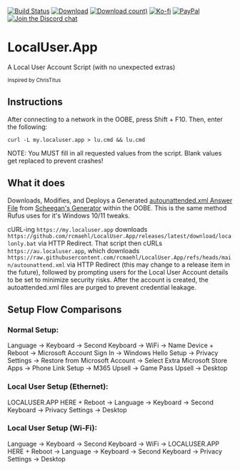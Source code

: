 [![Build Status](https://img.shields.io/github/actions/workflow/status/rcmaehl/WhyNotWin11/wnw11.yml?branch=main)](https://github.com/rcmaehl/WhyNotWin11/actions?query=workflow%3AWNW11)
[![Download](https://img.shields.io/github/v/release/rcmaehl/localuser.app)](https://github.com/rcmaehl/LocalUser.App/releases/latest/)
[![Download count)](https://img.shields.io/github/downloads/rcmaehl/localuser.app/total?label=Downloads)](https://github.com/rcmaehl/LocalUser.App/releases/latest/)
[![Ko-fi](https://img.shields.io/badge/Support%20me%20on-Ko--fi-FF5E5B.svg?logo=ko-fi)](https://ko-fi.com/rcmaehl)
[![PayPal](https://img.shields.io/badge/Donate%20on-PayPal-00457C.svg?logo=paypal)](https://www.paypal.com/donate/?hosted_button_id=YL5HFNEJAAMTL)
[![Join the Discord chat](https://img.shields.io/badge/Discord-chat-7289da.svg?&logo=discord)](https://discord.gg/uBnBcBx)


# LocalUser.App
A Local User Account Script (with no unexpected extras)

<sup>Inspired by ChrisTitus</sup>

## Instructions

After connecting to a network in the OOBE, press Shift + F10. Then, enter the following:

```batch
curl -L my.localuser.app > lu.cmd && lu.cmd
```

NOTE: You MUST fill in all requested values from the script. Blank values get replaced to prevent crashes!

## What it does

Downloads, Modifies, and Deploys a Generated [autounattended.xml Answer File](https://learn.microsoft.com/en-us/windows-hardware/manufacture/desktop/update-windows-settings-and-scripts-create-your-own-answer-file-sxs?view=windows-11) from [Scheegan's Generator](https://schneegans.de/windows/unattend-generator/) within the OOBE. This is the same method Rufus uses for it's Windows 10/11 tweaks.

cURL-ing `https://my.localuser.app` downloads `https://github.com/rcmaehl/LocalUser.App/releases/latest/download/localonly.bat` via HTTP Redirect. That script then cURLs `https://au.localuser.app`, which downloads `https://raw.githubusercontent.com/rcmaehl/LocalUser.App/refs/heads/main/autounattend.xml` via HTTP Redirect (this may change to a release item in the future), followed by prompting users for the Local User Account details to be set to minimize security risks. After the account is created, the autoattended.xml files are purged to prevent credential leakage.

## Setup Flow Comparisons

### Normal Setup:
Language -> Keyboard -> Second Keyboard -> WiFi -> Name Device + Reboot -> Microsoft Account Sign In -> Windows Hello Setup -> Privacy Settings -> Restore from Microsoft Account -> Select Extra Microsoft Store Apps -> Phone Link Setup -> M365 Upsell -> Game Pass Upsell -> Desktop

### Local User Setup (Ethernet):
LOCALUSER.APP HERE + Reboot -> Language -> Keyboard -> Second Keyboard -> Privacy Settings -> Desktop

### Local User Setup (Wi-Fi):
Language -> Keyboard -> Second Keyboard -> WiFi -> LOCALUSER.APP HERE + Reboot -> Language -> Keyboard -> Second Keyboard -> Privacy Settings -> Desktop
